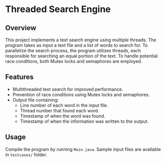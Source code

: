 # Threaded Search Engine

## Overview
This project implements a text search engine using multiple threads. The program takes as input a text file and a list of words to search for. To parallelize the search process, the program utilizes threads, each responsible for searching an equal portion of the text. To handle potential race conditions, both Mutex locks and semaphores are employed.

## Features
- Multithreaded text search for improved performance.
- Prevention of race conditions using Mutex locks and semaphores.
- Output file containing:
  - Line number of each word in the input file.
  - Thread number that found each word.
  - Timestamp of when the word was found.
  - Timestamp of when the information was written to the output.

## Usage
Compile the program by running `Main.java`.
Sample input files are available in `testcases/` folder.
